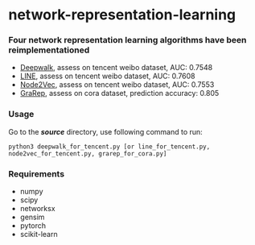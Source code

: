 # network-representation-learning
### Four network representation learning algorithms have been reimplementationed

- [Deepwalk](https://arxiv.org/pdf/1403.6652.pdf), assess on tencent weibo dataset, AUC: 0.7548
- [LINE](http://www.arxiv.org/pdf/1503.03578.pdf), assess on tencent weibo dataset, AUC: 0.7608
- [Node2Vec](http://www.kdd.org/kdd2016/papers/files/rfp0218-groverA.pdf), assess on tencent weibo dataset, AUC: 0.7553
- [GraRep](https://www.researchgate.net/publication/301417811_GraRep), assess on cora dataset, prediction accuracy: 0.805

### Usage

Go to the ***source*** directory, use following command to run:

``python3 deepwalk_for_tencent.py [or line_for_tencent.py, node2vec_for_tencent.py, grarep_for_cora.py]``

### Requirements
- numpy
- scipy
- networksx
- gensim
- pytorch
- scikit-learn
